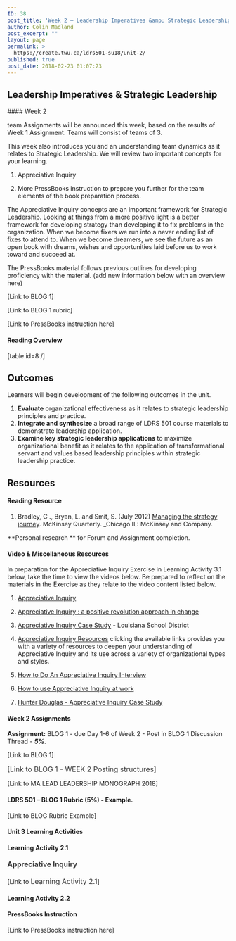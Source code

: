 ```yaml
---
ID: 38
post_title: 'Week 2 – Leadership Imperatives &amp; Strategic Leadership'
author: Colin Madland
post_excerpt: ""
layout: page
permalink: >
  https://create.twu.ca/ldrs501-su18/unit-2/
published: true
post_date: 2018-02-23 01:07:23
---
```

<h2><strong>Leadership Imperatives &amp; Strategic Leadership</strong></h2>
#### Week 2

team Assignments will be announced this week, based on the results of Week 1 Assignment. Teams will consist of teams of 3.

This week also introduces you and an understanding team dynamics as it relates to Strategic Leadership. We will review two important concepts for your learning.

1. Appreciative Inquiry

2. More PressBooks instruction to prepare you further for the team elements of the book preparation process.

The Appreciative Inquiry concepts are an important framework for Strategic Leadership. Looking at things from a more positive light is a better framework for developing strategy than developing it to fix problems in the organization. When we become fixers we run into a never ending list of fixes to attend to. When we become dreamers, we see the future as an open book with dreams, wishes and opportunities laid before us to work toward and succeed at.

The PressBooks material follows previous outlines for developing proficiency with the material. (add new information below with an overview here)

[Link to BLOG 1]

[Link to BLOG 1 rubric]

[Link to PressBooks instruction here]

#### Reading Overview

[table id=8 /]

## Outcomes

Learners will begin development of the following outcomes in the unit.

1. **Evaluate** organizational effectiveness as it relates to strategic leadership principles and practice.
2. **Integrate and synthesize** a broad range of LDRS 501 course materials to demonstrate leadership application.
3. **Examine key strategic leadership applications** to maximize organizational benefit as it relates to the application of transformational servant and values based leadership principles within strategic leadership practice.

## Resources

#### Reading Resource

1. Bradley, C ., Bryan, L. and Smit, S. (July 2012) [Managing the strategy journey](https://www.mckinsey.com/business-functions/strategy-and-corporate-finance/our-insights/managing-the-strategy-journey). McKinsey Quarterly. _Chicago IL: McKinsey and Company.

**Personal research ** for Forum and Assignment completion.

#### Video &amp; Miscellaneous Resources

In preparation for the Appreciative Inquiry Exercise in Learning Activity 3.1 below, take the time to view the videos below. Be prepared to reflect on the materials in the Exercise as they relate to the video content listed below.

1. [Appreciative Inquiry](https://www.youtube.com/watch?v=QzW22wwh1J4)

2. [Appreciative Inquiry : a positive revolution approach in change](https://www.youtube.com/watch?v=z_2nZu1nhlk)

3. [Appreciative Inquiry Case Study](https://www.youtube.com/watch?v=RG8dW2RwwEc) - Louisiana School District

4. [Appreciative Inquiry Resources](http://aim2flourish.com/appreciative-inquiry-resources) clicking the available links provides you with a variety of resources to deepen your understanding of Appreciative Inquiry and its use across a variety of organizational types and styles.

5. [How to Do An Appreciative Inquiry Interview](https://www.youtube.com/watch?v=8P2xVpH0uTI)

6. [How to use Appreciative Inquiry at work](https://www.youtube.com/watch?v=HQSLhUGZV6)

7. [Hunter Douglas - Appreciative Inquiry Case Study](https://www.youtube.com/watch?v=eLOM4kxOO_Q)

#### Week 2 Assignments

**Assignment:** BLOG 1 - due Day 1-6 of Week 2 - Post in BLOG 1 Discussion Thread - _**5%**_.

[Link to BLOG 1]

<span style="float: none;background-color: transparent;color: #333333;cursor: text;font-family: -apple-system,BlinkMacSystemFont,'Segoe UI',Roboto,Oxygen-Sans,Ubuntu,Cantarell,'Helvetica Neue',sans-serif;font-size: 16px;font-style: normal;font-variant: normal;font-weight: 400;letter-spacing: normal;text-align: left;text-decoration: none;text-indent: 0px">[Link to BLOG 1 - WEEK 2 Posting structures]</span>

[Link to MA LEAD LEADERSHIP MONOGRAPH 2018]
<h4>LDRS 501 – BLOG 1 Rubric (5%) - Example.</h4>
[Link to BLOG Rubric Example]

#### Unit 3 Learning Activities
<h4>Learning Activity 2.1</h4>
<h4><strong><span style="text-align: left;color: #333333;text-indent: 0px;letter-spacing: normal;font-family: -apple-system,BlinkMacSystemFont,'Segoe UI',Roboto,Oxygen-Sans,Ubuntu,Cantarell,'Helvetica Neue',sans-serif;font-size: 16px;font-style: normal;font-variant: normal;text-decoration: none;cursor: text;float: none;background-color: transparent">Appreciative Inquiry</span></strong></h4>
[Link to <span style="float: none;background-color: transparent;color: #333333;cursor: text;font-family: -apple-system,BlinkMacSystemFont,'Segoe UI',Roboto,Oxygen-Sans,Ubuntu,Cantarell,'Helvetica Neue',sans-serif;font-size: 16px;font-style: normal;font-variant: normal;font-weight: 400;letter-spacing: normal;text-align: left;text-decoration: none;text-indent: 0px">Learning Activity 2.1</span>]
<h4>Learning Activity 2.2</h4>
<h4>PressBooks Instruction</h4>
[Link to PressBooks instruction here]